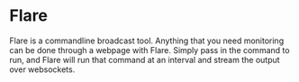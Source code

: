 # Flare

Flare is a commandline broadcast tool. Anything that you need monitoring can be done through a webpage with Flare. Simply pass in the command to run, and Flare will run that command at an interval and stream the output over websockets.